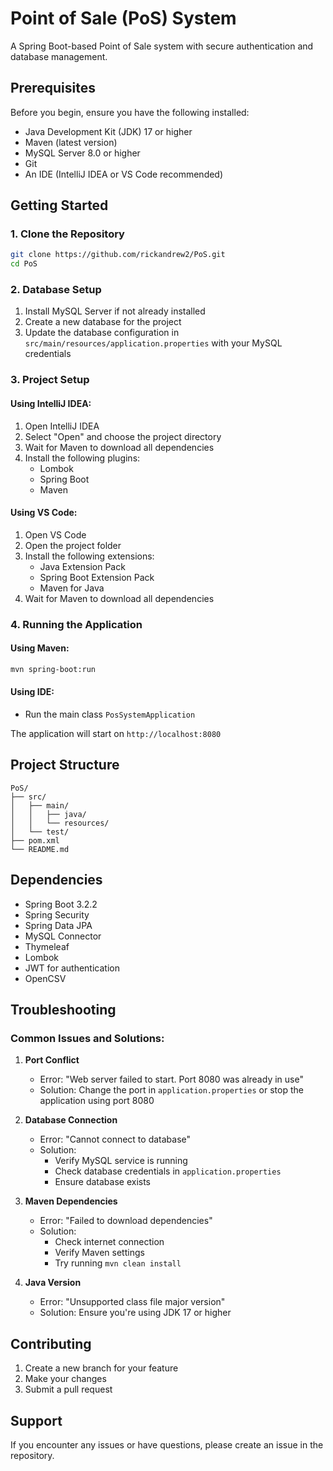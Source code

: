# Point of Sale (PoS) System

A Spring Boot-based Point of Sale system with secure authentication and database management.

## Prerequisites

Before you begin, ensure you have the following installed:
- Java Development Kit (JDK) 17 or higher
- Maven (latest version)
- MySQL Server 8.0 or higher
- Git
- An IDE (IntelliJ IDEA or VS Code recommended)

## Getting Started

### 1. Clone the Repository
```bash
git clone https://github.com/rickandrew2/PoS.git
cd PoS
```

### 2. Database Setup
1. Install MySQL Server if not already installed
2. Create a new database for the project
3. Update the database configuration in `src/main/resources/application.properties` with your MySQL credentials

### 3. Project Setup

#### Using IntelliJ IDEA:
1. Open IntelliJ IDEA
2. Select "Open" and choose the project directory
3. Wait for Maven to download all dependencies
4. Install the following plugins:
   - Lombok
   - Spring Boot
   - Maven

#### Using VS Code:
1. Open VS Code
2. Open the project folder
3. Install the following extensions:
   - Java Extension Pack
   - Spring Boot Extension Pack
   - Maven for Java
4. Wait for Maven to download all dependencies

### 4. Running the Application

#### Using Maven:
```bash
mvn spring-boot:run
```

#### Using IDE:
- Run the main class `PosSystemApplication`

The application will start on `http://localhost:8080`

## Project Structure
```
PoS/
├── src/
│   ├── main/
│   │   ├── java/
│   │   └── resources/
│   └── test/
├── pom.xml
└── README.md
```

## Dependencies
- Spring Boot 3.2.2
- Spring Security
- Spring Data JPA
- MySQL Connector
- Thymeleaf
- Lombok
- JWT for authentication
- OpenCSV

## Troubleshooting

### Common Issues and Solutions:

1. **Port Conflict**
   - Error: "Web server failed to start. Port 8080 was already in use"
   - Solution: Change the port in `application.properties` or stop the application using port 8080

2. **Database Connection**
   - Error: "Cannot connect to database"
   - Solution: 
     - Verify MySQL service is running
     - Check database credentials in `application.properties`
     - Ensure database exists

3. **Maven Dependencies**
   - Error: "Failed to download dependencies"
   - Solution:
     - Check internet connection
     - Verify Maven settings
     - Try running `mvn clean install`

4. **Java Version**
   - Error: "Unsupported class file major version"
   - Solution: Ensure you're using JDK 17 or higher

## Contributing
1. Create a new branch for your feature
2. Make your changes
3. Submit a pull request

## Support
If you encounter any issues or have questions, please create an issue in the repository. 
